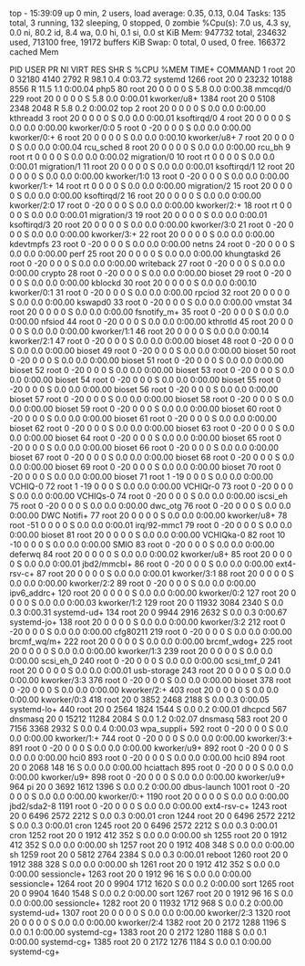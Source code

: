 top - 15:39:09 up 0 min,  2 users,  load average: 0.35, 0.13, 0.04
Tasks: 135 total,   3 running, 132 sleeping,   0 stopped,   0 zombie
%Cpu(s):  7.0 us,  4.3 sy,  0.0 ni, 80.2 id,  8.4 wa,  0.0 hi,  0.1 si,  0.0 st
KiB Mem:    947732 total,   234632 used,   713100 free,    19172 buffers
KiB Swap:        0 total,        0 used,        0 free.   166372 cached Mem

  PID USER      PR  NI    VIRT    RES    SHR S  %CPU %MEM     TIME+ COMMAND
    1 root      20   0   32180   4140   2792 R  98.1  0.4   0:03.72 systemd
 1266 root      20   0   23232  10188   8556 R  11.5  1.1   0:00.04 php5
   80 root      20   0       0      0      0 S   5.8  0.0   0:00.38 mmcqd/0
  229 root      20   0       0      0      0 S   5.8  0.0   0:00.01 kworker/u8+
 1384 root      20   0    5108   2348   2048 R   5.8  0.2   0:00.02 top
    2 root      20   0       0      0      0 S   0.0  0.0   0:00.00 kthreadd
    3 root      20   0       0      0      0 S   0.0  0.0   0:00.01 ksoftirqd/0
    4 root      20   0       0      0      0 S   0.0  0.0   0:00.00 kworker/0:0
    5 root       0 -20       0      0      0 S   0.0  0.0   0:00.00 kworker/0:+
    6 root      20   0       0      0      0 S   0.0  0.0   0:00.10 kworker/u8+
    7 root      20   0       0      0      0 S   0.0  0.0   0:00.04 rcu_sched
    8 root      20   0       0      0      0 S   0.0  0.0   0:00.00 rcu_bh
    9 root      rt   0       0      0      0 S   0.0  0.0   0:00.02 migration/0
   10 root      rt   0       0      0      0 S   0.0  0.0   0:00.01 migration/1
   11 root      20   0       0      0      0 S   0.0  0.0   0:00.01 ksoftirqd/1
   12 root      20   0       0      0      0 S   0.0  0.0   0:00.00 kworker/1:0
   13 root       0 -20       0      0      0 S   0.0  0.0   0:00.00 kworker/1:+
   14 root      rt   0       0      0      0 S   0.0  0.0   0:00.00 migration/2
   15 root      20   0       0      0      0 S   0.0  0.0   0:00.00 ksoftirqd/2
   16 root      20   0       0      0      0 S   0.0  0.0   0:00.00 kworker/2:0
   17 root       0 -20       0      0      0 S   0.0  0.0   0:00.00 kworker/2:+
   18 root      rt   0       0      0      0 S   0.0  0.0   0:00.01 migration/3
   19 root      20   0       0      0      0 S   0.0  0.0   0:00.01 ksoftirqd/3
   20 root      20   0       0      0      0 S   0.0  0.0   0:00.00 kworker/3:0
   21 root       0 -20       0      0      0 S   0.0  0.0   0:00.00 kworker/3:+
   22 root      20   0       0      0      0 S   0.0  0.0   0:00.00 kdevtmpfs
   23 root       0 -20       0      0      0 S   0.0  0.0   0:00.00 netns
   24 root       0 -20       0      0      0 S   0.0  0.0   0:00.00 perf
   25 root      20   0       0      0      0 S   0.0  0.0   0:00.00 khungtaskd
   26 root       0 -20       0      0      0 S   0.0  0.0   0:00.00 writeback
   27 root       0 -20       0      0      0 S   0.0  0.0   0:00.00 crypto
   28 root       0 -20       0      0      0 S   0.0  0.0   0:00.00 bioset
   29 root       0 -20       0      0      0 S   0.0  0.0   0:00.00 kblockd
   30 root      20   0       0      0      0 S   0.0  0.0   0:00.10 kworker/0:1
   31 root       0 -20       0      0      0 S   0.0  0.0   0:00.00 rpciod
   32 root      20   0       0      0      0 S   0.0  0.0   0:00.00 kswapd0
   33 root       0 -20       0      0      0 S   0.0  0.0   0:00.00 vmstat
   34 root      20   0       0      0      0 S   0.0  0.0   0:00.00 fsnotify_m+
   35 root       0 -20       0      0      0 S   0.0  0.0   0:00.00 nfsiod
   44 root       0 -20       0      0      0 S   0.0  0.0   0:00.00 kthrotld
   45 root      20   0       0      0      0 S   0.0  0.0   0:00.00 kworker/1:1
   46 root      20   0       0      0      0 S   0.0  0.0   0:00.14 kworker/2:1
   47 root       0 -20       0      0      0 S   0.0  0.0   0:00.00 bioset
   48 root       0 -20       0      0      0 S   0.0  0.0   0:00.00 bioset
   49 root       0 -20       0      0      0 S   0.0  0.0   0:00.00 bioset
   50 root       0 -20       0      0      0 S   0.0  0.0   0:00.00 bioset
   51 root       0 -20       0      0      0 S   0.0  0.0   0:00.00 bioset
   52 root       0 -20       0      0      0 S   0.0  0.0   0:00.00 bioset
   53 root       0 -20       0      0      0 S   0.0  0.0   0:00.00 bioset
   54 root       0 -20       0      0      0 S   0.0  0.0   0:00.00 bioset
   55 root       0 -20       0      0      0 S   0.0  0.0   0:00.00 bioset
   56 root       0 -20       0      0      0 S   0.0  0.0   0:00.00 bioset
   57 root       0 -20       0      0      0 S   0.0  0.0   0:00.00 bioset
   58 root       0 -20       0      0      0 S   0.0  0.0   0:00.00 bioset
   59 root       0 -20       0      0      0 S   0.0  0.0   0:00.00 bioset
   60 root       0 -20       0      0      0 S   0.0  0.0   0:00.00 bioset
   61 root       0 -20       0      0      0 S   0.0  0.0   0:00.00 bioset
   62 root       0 -20       0      0      0 S   0.0  0.0   0:00.00 bioset
   63 root       0 -20       0      0      0 S   0.0  0.0   0:00.00 bioset
   64 root       0 -20       0      0      0 S   0.0  0.0   0:00.00 bioset
   65 root       0 -20       0      0      0 S   0.0  0.0   0:00.00 bioset
   66 root       0 -20       0      0      0 S   0.0  0.0   0:00.00 bioset
   67 root       0 -20       0      0      0 S   0.0  0.0   0:00.00 bioset
   68 root       0 -20       0      0      0 S   0.0  0.0   0:00.00 bioset
   69 root       0 -20       0      0      0 S   0.0  0.0   0:00.00 bioset
   70 root       0 -20       0      0      0 S   0.0  0.0   0:00.00 bioset
   71 root       1 -19       0      0      0 S   0.0  0.0   0:00.00 VCHIQ-0
   72 root       1 -19       0      0      0 S   0.0  0.0   0:00.00 VCHIQr-0
   73 root       0 -20       0      0      0 S   0.0  0.0   0:00.00 VCHIQs-0
   74 root       0 -20       0      0      0 S   0.0  0.0   0:00.00 iscsi_eh
   75 root       0 -20       0      0      0 S   0.0  0.0   0:00.00 dwc_otg
   76 root       0 -20       0      0      0 S   0.0  0.0   0:00.00 DWC Notifi+
   77 root      20   0       0      0      0 S   0.0  0.0   0:00.00 kworker/u8+
   78 root     -51   0       0      0      0 S   0.0  0.0   0:00.01 irq/92-mmc1
   79 root       0 -20       0      0      0 S   0.0  0.0   0:00.00 bioset
   81 root      20   0       0      0      0 S   0.0  0.0   0:00.00 VCHIQka-0
   82 root      10 -10       0      0      0 S   0.0  0.0   0:00.00 SMIO
   83 root       0 -20       0      0      0 S   0.0  0.0   0:00.00 deferwq
   84 root      20   0       0      0      0 S   0.0  0.0   0:00.02 kworker/u8+
   85 root      20   0       0      0      0 S   0.0  0.0   0:00.01 jbd2/mmcbl+
   86 root       0 -20       0      0      0 S   0.0  0.0   0:00.00 ext4-rsv-c+
   87 root      20   0       0      0      0 S   0.0  0.0   0:00.01 kworker/3:1
   88 root      20   0       0      0      0 S   0.0  0.0   0:00.00 kworker/2:2
   89 root       0 -20       0      0      0 S   0.0  0.0   0:00.00 ipv6_addrc+
  120 root      20   0       0      0      0 S   0.0  0.0   0:00.00 kworker/0:2
  127 root      20   0       0      0      0 S   0.0  0.0   0:00.03 kworker/1:2
  129 root      20   0   11932   3084   2340 S   0.0  0.3   0:00.31 systemd-ud+
  134 root      20   0    9944   2916   2632 S   0.0  0.3   0:00.67 systemd-jo+
  138 root      20   0       0      0      0 S   0.0  0.0   0:00.00 kworker/3:2
  212 root       0 -20       0      0      0 S   0.0  0.0   0:00.00 cfg80211
  219 root       0 -20       0      0      0 S   0.0  0.0   0:00.00 brcmf_wq/m+
  222 root      20   0       0      0      0 S   0.0  0.0   0:00.00 brcmf_wdog+
  225 root      20   0       0      0      0 S   0.0  0.0   0:00.00 kworker/1:3
  239 root      20   0       0      0      0 S   0.0  0.0   0:00.00 scsi_eh_0
  240 root       0 -20       0      0      0 S   0.0  0.0   0:00.00 scsi_tmf_0
  241 root      20   0       0      0      0 S   0.0  0.0   0:00.01 usb-storage
  243 root      20   0       0      0      0 S   0.0  0.0   0:00.00 kworker/3:3
  376 root       0 -20       0      0      0 S   0.0  0.0   0:00.00 bioset
  378 root       0 -20       0      0      0 S   0.0  0.0   0:00.00 kworker/2:+
  403 root      20   0       0      0      0 S   0.0  0.0   0:00.00 kworker/0:3
  418 root      20   0    3852   2468   2188 S   0.0  0.3   0:00.05 systemd-lo+
  440 root      20   0    2564   1824   1544 S   0.0  0.2   0:00.01 dhcpcd
  567 dnsmasq   20   0   15212  11284   2084 S   0.0  1.2   0:02.07 dnsmasq
  583 root      20   0    7156   3368   2932 S   0.0  0.4   0:00.03 wpa_suppli+
  592 root       0 -20       0      0      0 S   0.0  0.0   0:00.00 kworker/1:+
  744 root       0 -20       0      0      0 S   0.0  0.0   0:00.00 kworker/3:+
  891 root       0 -20       0      0      0 S   0.0  0.0   0:00.00 kworker/u9+
  892 root       0 -20       0      0      0 S   0.0  0.0   0:00.00 hci0
  893 root       0 -20       0      0      0 S   0.0  0.0   0:00.00 hci0
  894 root      20   0    2068    148     16 S   0.0  0.0   0:00.00 hciattach
  895 root       0 -20       0      0      0 S   0.0  0.0   0:00.00 kworker/u9+
  898 root       0 -20       0      0      0 S   0.0  0.0   0:00.00 kworker/u9+
  964 pi        20   0    3692   1612   1396 S   0.0  0.2   0:00.00 dbus-launch
 1001 root       0 -20       0      0      0 S   0.0  0.0   0:00.00 kworker/0:+
 1190 root      20   0       0      0      0 S   0.0  0.0   0:00.00 jbd2/sda2-8
 1191 root       0 -20       0      0      0 S   0.0  0.0   0:00.00 ext4-rsv-c+
 1243 root      20   0    6496   2572   2212 S   0.0  0.3   0:00.01 cron
 1244 root      20   0    6496   2572   2212 S   0.0  0.3   0:00.01 cron
 1245 root      20   0    6496   2572   2212 S   0.0  0.3   0:00.01 cron
 1252 root      20   0    1912    412    352 S   0.0  0.0   0:00.00 sh
 1255 root      20   0    1912    412    352 S   0.0  0.0   0:00.00 sh
 1257 root      20   0    1912    408    348 S   0.0  0.0   0:00.00 sh
 1259 root      20   0    5812   2764   2384 S   0.0  0.3   0:00.01 reboot
 1260 root      20   0    1912    388    328 S   0.0  0.0   0:00.00 sh
 1261 root      20   0    1912    412    352 S   0.0  0.0   0:00.00 sessioncle+
 1263 root      20   0    1912     96     16 S   0.0  0.0   0:00.00 sessioncle+
 1264 root      20   0    9904   1712   1620 S   0.0  0.2   0:00.00 sort
 1265 root      20   0    9904   1640   1548 S   0.0  0.2   0:00.00 sort
 1267 root      20   0    1912     96     16 S   0.0  0.0   0:00.00 sessioncle+
 1282 root      20   0   11932   1712    968 S   0.0  0.2   0:00.00 systemd-ud+
 1307 root      20   0       0      0      0 S   0.0  0.0   0:00.00 kworker/2:3
 1320 root      20   0       0      0      0 S   0.0  0.0   0:00.00 kworker/2:4
 1382 root      20   0    2172   1288   1196 S   0.0  0.1   0:00.00 systemd-cg+
 1383 root      20   0    2172   1280   1188 S   0.0  0.1   0:00.00 systemd-cg+
 1385 root      20   0    2172   1276   1184 S   0.0  0.1   0:00.00 systemd-cg+
